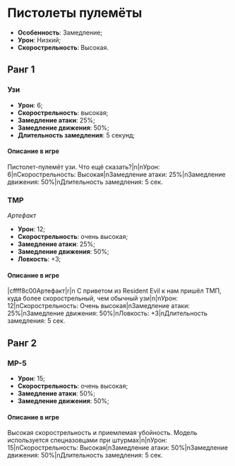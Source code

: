 # Пистолеты пулемёты

* **Особенность**: Замедление;
* **Урон**: Низкий;
* **Скорострельность**: Высокая.

## Ранг 1

### Узи

* **Урон**: 6;
* **Скорострельность**: высокая;
* **Замедление атаки**: 25%;
* **Замедление движения**: 50%;
* **Длительность замедления**: 5 секунд;

#### Описание в игре
Пистолет-пулемёт узи. Что ещё сказать?|n|nУрон: 6|nСкорострельность: Высокая|nЗамедление атаки: 25%|nЗамедление движения: 50%|nДлительность замедления: 5 сек.

### ТМР
*Артефакт*

* **Урон**: 12;
* **Скорострельность**: очень высокая;
* **Замедление атаки**: 25%;
* **Замедление движения**: 50%;
* **Ловкость**: +3;

#### Описание в игре
|cffff8c00Артефакт|r|n С приветом из Resident Evil к нам пришёл ТМП, куда более скорострельный, чем обычный узи|n|nУрон: 12|nСкорострельность: Очень высокая|nЗамедление атаки: 25%|nЗамедление движения: 50%|nЛовкость: +3|nДлительность замедления: 5 сек.

## Ранг 2

### MP-5

* **Урон**: 15;
* **Скорострельность**: очень высокая;
* **Замедление атаки**: 50%;
* **Замедление движения**: 50%;

#### Описание в игре
Высокая скорострельность и приемлемая убойность. Модель используется спецназовцами при штурмах|n|nУрон: 15|nСкорострельность: Высокая|nЗамедление атаки: 50%|nЗамедление движения: 50%|nДлительность замедления: 5 сек.